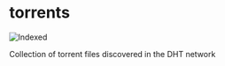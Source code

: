torrents 
========
![Indexed](https://img.shields.io/badge/indexed-140241-blue)

Collection of torrent files discovered in the DHT network

